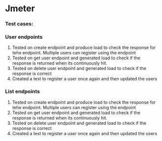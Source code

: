 # Jmeter
### Test cases:
### User endpoints
1. Tested on create endpoint and produce load to check the response for tehe endpoint. Multiple users can register using the endpoint
2. Tested on get user endpoint and generated load to check if the response is returned when its continuously hit.
3. Tested on delete user endpoint and generated load to check if the response is correct
4. Created a test to register a user once again and then updated the users

### List endpoints
1. Tested on create endpoint and produce load to check the response for tehe endpoint. Multiple users can register using the endpoint
2. Tested on get user endpoint and generated load to check if the response is returned when its continuously hit.
3. Tested on delete user endpoint and generated load to check if the response is correct
4. Created a test to register a user once again and then updated the users
